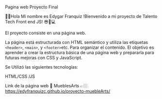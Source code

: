 Pagina web Proyecto Final 

🖖🏼Hola Mi nombre es Edygar Franquiz
!Bienvenido a mi proyecto de Talento Tech Front end  JS! 😎🤍💻

El proyecto consiste en una página web. 

La página está estructurada con HTML semántico y utiliza las etiquetas `<header>`, `<main>`, y `<footer>`etc. Para organizar el contenido. El objetivo es aprender a crear la estructura básica de una página web y prepararla para futuras mejoras con CSS y JavaScript.


Se Utilizó las siguientes tecnologías:

HTML/CSS /JS

Link de la página web 📌 MueblesArts 👉🏼 https://edyfranquizc.github.io/proyecto-muebleArts/